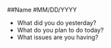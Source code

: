 ##Name
#MM/DD/YYYY
- What did you do yesterday?
- What do you plan to do today?
- What issues are you having?
